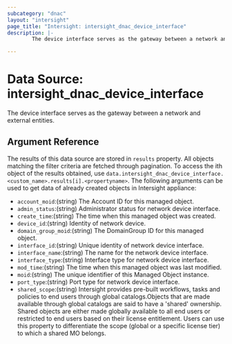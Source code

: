 ```yaml
---
subcategory: "dnac"
layout: "intersight"
page_title: "Intersight: intersight_dnac_device_interface"
description: |-
        The device interface serves as the gateway between a network and external entities.

---
```


# Data Source: intersight_dnac_device_interface
The device interface serves as the gateway between a network and external entities.
## Argument Reference
The results of this data source are stored in `results` property.
All objects matching the filter criteria are fetched through pagination.
To access the ith object of the results obtained, use `data.intersight_dnac_device_interface.<custom_name>.results[i].<propertyname>`.
The following arguments can be used to get data of already created objects in Intersight appliance:
* `account_moid`:(string) The Account ID for this managed object. 
* `admin_status`:(string) Administrator status for network device interface. 
* `create_time`:(string) The time when this managed object was created. 
* `device_id`:(string) Identity of network device. 
* `domain_group_moid`:(string) The DomainGroup ID for this managed object. 
* `interface_id`:(string) Unique identity of network device interface. 
* `interface_name`:(string) The name for the network device interface. 
* `interface_type`:(string) Interface type for network device interface. 
* `mod_time`:(string) The time when this managed object was last modified. 
* `moid`:(string) The unique identifier of this Managed Object instance. 
* `port_type`:(string) Port type for network device interface. 
* `shared_scope`:(string) Intersight provides pre-built workflows, tasks and policies to end users through global catalogs.Objects that are made available through global catalogs are said to have a 'shared' ownership. Shared objects are either made globally available to all end users or restricted to end users based on their license entitlement. Users can use this property to differentiate the scope (global or a specific license tier) to which a shared MO belongs. 
 

